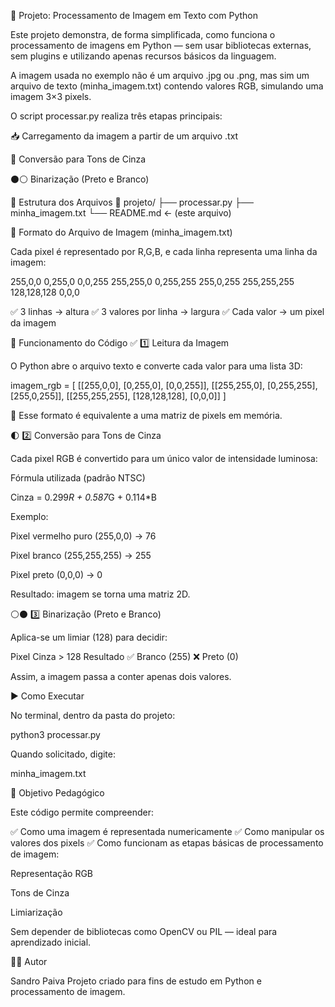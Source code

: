 📘 Projeto: Processamento de Imagem em Texto com Python

Este projeto demonstra, de forma simplificada, como funciona o processamento de imagens em Python — sem usar bibliotecas externas, sem plugins e utilizando apenas recursos básicos da linguagem.

A imagem usada no exemplo não é um arquivo .jpg ou .png, mas sim um arquivo de texto (minha_imagem.txt) contendo valores RGB, simulando uma imagem 3×3 pixels.

O script processar.py realiza três etapas principais:

📥 Carregamento da imagem a partir de um arquivo .txt

🎨 Conversão para Tons de Cinza

⚫⚪ Binarização (Preto e Branco)

📂 Estrutura dos Arquivos
📁 projeto/
 ├── processar.py
 ├── minha_imagem.txt
 └── README.md  ← (este arquivo)


🧾 Formato do Arquivo de Imagem (minha_imagem.txt)

Cada pixel é representado por R,G,B, e cada linha representa uma linha da imagem:

255,0,0 0,255,0 0,0,255
255,255,0 0,255,255 255,0,255
255,255,255 128,128,128 0,0,0


✅ 3 linhas → altura
✅ 3 valores por linha → largura
✅ Cada valor → um pixel da imagem

🧠 Funcionamento do Código
✅ 1️⃣ Leitura da Imagem

O Python abre o arquivo texto e converte cada valor para uma lista 3D:

imagem_rgb = [
    [[255,0,0], [0,255,0], [0,0,255]],
    [[255,255,0], [0,255,255], [255,0,255]],
    [[255,255,255], [128,128,128], [0,0,0]]
]


📌 Esse formato é equivalente a uma matriz de pixels em memória.

🌓 2️⃣ Conversão para Tons de Cinza

Cada pixel RGB é convertido para um único valor de intensidade luminosa:

Fórmula utilizada (padrão NTSC)

Cinza = 0.299*R + 0.587*G + 0.114\*B

Exemplo:

Pixel vermelho puro (255,0,0) → 76

Pixel branco (255,255,255) → 255

Pixel preto (0,0,0) → 0

Resultado: imagem se torna uma matriz 2D.

⚪⚫ 3️⃣ Binarização (Preto e Branco)

Aplica-se um limiar (128) para decidir:

Pixel Cinza > 128 Resultado
✅ Branco (255)
❌ Preto (0)

Assim, a imagem passa a conter apenas dois valores.

▶️ Como Executar

No terminal, dentro da pasta do projeto:

python3 processar.py

Quando solicitado, digite:

minha_imagem.txt

🧩 Objetivo Pedagógico

Este código permite compreender:

✅ Como uma imagem é representada numericamente
✅ Como manipular os valores dos pixels
✅ Como funcionam as etapas básicas de processamento de imagem:

Representação RGB

Tons de Cinza

Limiarização

Sem depender de bibliotecas como OpenCV ou PIL — ideal para aprendizado inicial.

👨‍💻 Autor

Sandro Paiva
Projeto criado para fins de estudo em Python e processamento de imagem.
